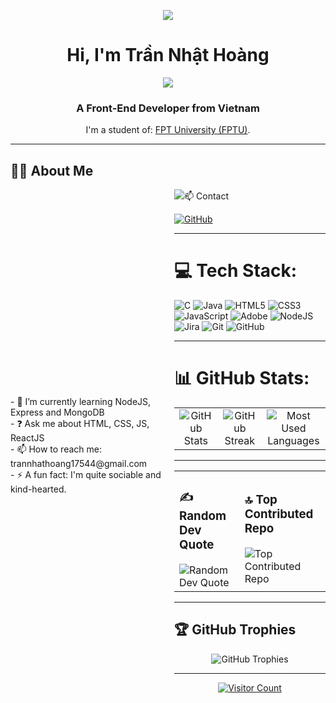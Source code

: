 <p align="center"><img src="https://topdev.vn/blog/wp-content/uploads/2023/02/front-end.png"/></p>
<h1 align="center">Hi, I'm Trần Nhật Hoàng</h1>
<p align="center"><img src="https://img.icons8.com/color/48/000000/vietnam-circular.png"/></p>
<h3 align="center">A Front-End Developer from Vietnam</h3>
<p align="center">I'm a student of: <a href="https://university.fpt.edu.vn/">FPT University (FPTU)</a>.</p>

---
## 👨‍💻 About Me
<div style="display: flex; align-items: center; justify-content: center;">
  <div style="flex: 1; padding-right: 20px;">
    <p>
      - 🌱 I’m currently learning NodeJS, Express and MongoDB<br>
      - ❓ Ask me about HTML, CSS, JS, ReactJS<br>
      - 📫 How to reach me: trannhathoang17544@gmail.com<br>
      - ⚡ A fun fact: I'm quite sociable and kind-hearted.
    </p>
  </div>
  <div style="flex: 1;">
    <img src="https://camo.githubusercontent.com/bfdfada0ba7230c3d2394d6f5dc3120188c8fba87be15946efcc68864b318d89/68747470733a2f2f63646e2e6472696262626c652e636f6d2f75736572732f313031393836342f73637265656e73686f74732f333037393039392


---

## 📫 Contact
<p align="left">
  <a href="https://github.com/HoangTranNhat"><img src="https://img.shields.io/badge/GitHub-HoangTranNhat-181717?style=plastic&logo=github&logoColor=white" alt="GitHub"/></a>
</p>

---

# 💻 Tech Stack:
<p align="left">
  <img src="https://img.shields.io/badge/c-%2300599C.svg?style=plastic&logo=c&logoColor=white" alt="C" />
  <img src="https://img.shields.io/badge/java-%23ED8B00.svg?style=plastic&logo=openjdk&logoColor=white" alt="Java" />
  <img src="https://img.shields.io/badge/html5-%23E34F26.svg?style=plastic&logo=html5&logoColor=white" alt="HTML5" />
  <img src="https://img.shields.io/badge/css3-%231572B6.svg?style=plastic&logo=css3&logoColor=white" alt="CSS3" />
  <img src="https://img.shields.io/badge/javascript-%23323330.svg?style=plastic&logo=javascript&logoColor=%23F7DF1E" alt="JavaScript" />
  <img src="https://img.shields.io/badge/adobe-%23FF0000.svg?style=plastic&logo=adobe&logoColor=white" alt="Adobe" />
  <img src="https://img.shields.io/badge/node.js-6DA55F?style=plastic&logo=node.js&logoColor=white" alt="NodeJS" />
  <img src="https://img.shields.io/badge/jira-%230A0FFF.svg?style=plastic&logo=jira&logoColor=white" alt="Jira" />
  <img src="https://img.shields.io/badge/git-%23F05033.svg?style=plastic&logo=git&logoColor=white" alt="Git" />
  <img src="https://img.shields.io/badge/github-%23121011.svg?style=plastic&logo=github&logoColor=white" alt="GitHub" />
</p>

---

# 📊 GitHub Stats:
<table style="width:100%">
  <tr>
    <td align="center">
      <img src="https://github-readme-stats.vercel.app/api?username=HoangTranNhat&theme=dark&hide_border=false&include_all_commits=false&count_private=false" alt="GitHub Stats" />
    </td>
    <td align="center">
      <img src="https://github-readme-streak-stats.herokuapp.com/?user=HoangTranNhat&theme=dark&hide_border=false" alt="GitHub Streak" />
    </td>
    <td align="center">
      <img src="https://github-readme-stats.vercel.app/api/top-langs/?username=HoangTranNhat&theme=dark&hide_border=false&include_all_commits=false&count_private=false&layout=compact" alt="Most Used Languages" />
    </td>
  </tr>
</table>

---

<table style="width:100%">
  <tr>
    <td>
      <h3 align="left">✍️ Random Dev Quote</h3>
      <img src="https://quotes-github-readme.vercel.app/api?type=vertical&theme=radical" alt="Random Dev Quote" />
    </td>
    <td>
      <h3 align="left">🔝 Top Contributed Repo</h3>
      <img src="https://github-contributor-stats.vercel.app/api?username=HoangTranNhat&limit=5&theme=dark&combine_all_yearly_contributions=true" alt="Top Contributed Repo" />
    </td>
  </tr>
</table>

---

## 🏆 GitHub Trophies
<p align="center">
  <img src="https://github-profile-trophy.vercel.app/?username=HoangTranNhat&theme=radical&no-frame=false&no-bg=true&margin-w=4" alt="GitHub Trophies" />
</p>

---

<p align="center">
  <a href="https://visitcount.itsvg.in">
    <img src="https://visitcount.itsvg.in/api?id=HoangTranNhat&icon=0&color=0" alt="Visitor Count" />
  </a>
</p>
